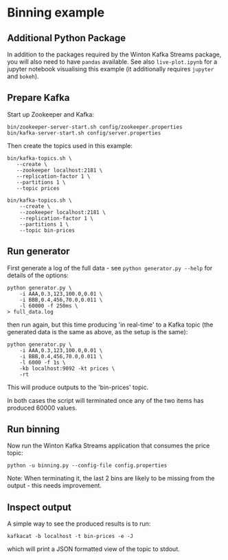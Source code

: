 # Binning example

## Additional Python Package

In addition to the packages required by the Winton Kafka Streams package, you
will also need to have `pandas` available.  See also `live-plot.ipynb`
for a jupyter notebook visualising this example (it additionally
requires `jupyter` and `bokeh`).

## Prepare Kafka

Start up Zookeeper and Kafka:

    bin/zookeeper-server-start.sh config/zookeeper.properties
    bin/kafka-server-start.sh config/server.properties

Then create the topics used in this example:

    bin/kafka-topics.sh \
       --create \
       --zookeeper localhost:2181 \
       --replication-factor 1 \
       --partitions 1 \
       --topic prices
       
    bin/kafka-topics.sh \
        --create \
        --zookeeper localhost:2181 \
        --replication-factor 1 \
        --partitions 1 \
        --topic bin-prices

## Run generator

First generate a log of the full data - see `python generator.py --help`
for details of the options:

    python generator.py \
        -i AAA,0.3,123,100.0,0.01 \
        -i BBB,0.4,456,70.0,0.011 \
        -l 60000 -f 250ms \
    > full_data.log

then run again, but this time producing 'in real-time' to a Kafka topic
(the generated data is the same as above, as the setup is the same):

    python generator.py \
        -i AAA,0.3,123,100.0,0.01 \
        -i BBB,0.4,456,70.0,0.011 \
        -l 6000 -f 1s \
        -kb localhost:9092 -kt prices \
        -rt 

This will produce outputs to the 'bin-prices' topic.

In both cases the script will terminated once any of the two items has
produced 60000 values.

## Run binning

Now run the Winton Kafka Streams application that consumes the price topic:

    python -u binning.py --config-file config.properties

Note: When terminating it, the last 2 bins are likely to be missing from
the output - this needs improvement.

## Inspect output

A simple way to see the produced results is to run:

    kafkacat -b localhost -t bin-prices -e -J

which will print a JSON formatted view of the topic to stdout.
